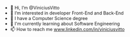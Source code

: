 - 👋 Hi, I’m @ViniciusVitto
- 👀 I’m interested in developer Front-End and Back-End
- 🎩 I have a Computer Science degree
- 📖 I'm currently learning about Software Engineering
- 📫 How to reach me www.linkedin.com/in/viniciusvitto
<!---
ViniciusVitto/ViniciusVitto is a ✨ special ✨ repository because its `README.md` (this file) appears on your GitHub profile.
You can click the Preview link to take a look at your changes.
--->
